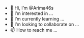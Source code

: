 - 👋 Hi, I’m @Arima46s
- 👀 I’m interested in ...
- 🌱 I’m currently learning ...
- 💞️ I’m looking to collaborate on ...
- 📫 How to reach me ...

<!---
Arima46s/Arima46s is a ✨ special ✨ repository because its `README.md` (this file) appears on your GitHub profile.
You can click the Preview link to take a look at your changes.
--->
